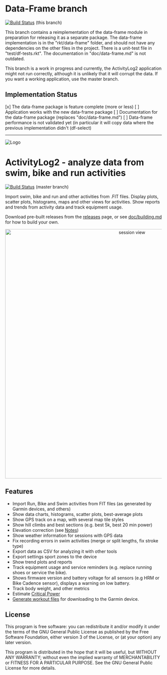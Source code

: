 # Data-Frame branch

[![Build Status](https://travis-ci.org/alex-hhh/ActivityLog2.svg?branch=data-frame)](https://travis-ci.org/alex-hhh/ActivityLog2) (this branch)

This branch contains a reimplementation of the data-frame module in
preparation for releasing it as a separate package.  The data-frame
implementation is in the "rkt/data-frame" folder, and should not have any
dependencies on the other files in the project.  There is a unit-test file in
"test/df-tests.rkt".  The documentation in "doc/data-frame.md" is not
outdated.

This branch is a work in progress and currently, the ActivityLog2 application
might not run correctly, although it is unlikely that it will corrupt the
data.  If you want a working application, use the master branch.

## Implementation Status

[x] The data-frame package is feature complete (more or less)
[ ] Application works with the new data-frame package
[ ] Documentation for the data-frame package (replaces "doc/data-frame.md")
[ ] Data-frame performance is not validated yet (in particular it will copy
    data where the previous implementation didn't (df-select)

----

![Logo](img/logo/ActivityLog2.png)

# ActivityLog2 - analyze data from swim, bike and run activities

[![Build Status](https://travis-ci.org/alex-hhh/ActivityLog2.svg?branch=master)](https://travis-ci.org/alex-hhh/ActivityLog2) (master branch)

Import swim, bike and run and other activities from .FIT files.  Display
plots, scatter plots, histograms, maps and other views for activities.  Show
reports and trends from activity data and track equipment usage.

Download pre-built releases from
the [releases](https://github.com/alex-hhh/ActivityLog2/releases) page, or
see [doc/building.md](doc/building.md) for how to build your own.

<p align="center">
<img align="center" width="800" 
     alt="session view" 
     src="https://drive.google.com/uc?export=download&id=1sktF8A_3CCe-9KYdc7YHJWLsDTs4ffy8" />
</p>

## Features

* Import Run, Bike and Swim activities from FIT files (as generated by Garmin
  devices, and others)
* Show data charts, histograms, scatter plots, best-average plots
* Show GPS track on a map, with several map tile styles
* Show hill climbs and best sections (e.g. best 5k, best 20 min power)
* Elevation correction (see [Notes](./doc/elevation-correction.md))
* Show weather information for sessions with GPS data
* Fix recording errors in swim activities (merge or split lengths, fix stroke
  type)
* Export data as CSV for analyzing it with other tools
* Export settings sport zones to the device
* Show trend plots and reports
* Track equipment usage and service reminders (e.g. replace running shoes or
  service the bike).
* Shows firmware version and battery voltage for all sensors (e.g HRM or Bike
  Cadence sensor), displays a warning on low battery.
* Track body weight, and other metrics
* Estimate [Critical Power](./doc/critical-power.md)
* [Generate workout files](https://alex-hhh.github.io/2018/05/running-and-cycling-workout-editor.html)
  for downloading to the Garmin device.

## License

This program is free software: you can redistribute it and/or modify it under
the terms of the GNU General Public License as published by the Free Software
Foundation, either version 3 of the License, or (at your option) any later
version.

This program is distributed in the hope that it will be useful, but WITHOUT
ANY WARRANTY; without even the implied warranty of MERCHANTABILITY or FITNESS
FOR A PARTICULAR PURPOSE.  See the GNU General Public License for more
details.
